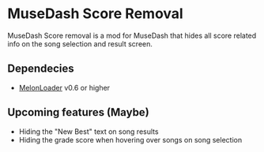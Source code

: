 # MuseDash Score Removal

MuseDash Score removal is a mod for MuseDash that hides all score related info on the song selection and result screen.

## Dependecies 

- [MelonLoader](https://github.com/LavaGang/MelonLoader/releases) v0.6 or higher

## Upcoming features (Maybe)

- Hiding the "New Best" text on song results
- Hiding the grade score when hovering over songs on song selection